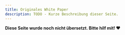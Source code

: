 ```yaml
---
title: Originales White Paper
description: TODO - Kurze Beschreibung dieser Seite.
---
```


**Diese Seite wurde noch nicht übersetzt. Bitte hilf mit! ❤**
